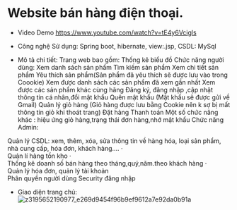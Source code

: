 # Website bán hàng điện thoại.

- Video Demo 
https://www.youtube.com/watch?v=tE4y6Vcigls

- Công nghệ Sử dụng: Spring boot, hibernate, view:.jsp, CSDL: MySql
- Mô tả chi tiết: 
Trang web bao gồm:
Thống kê biểu đồ
Chức năng người dùng: 
Xem danh sách sản phẩm 
Tìm kiếm sản phẩm 
Xem chi tiết sản phẩm 
Yêu thích sản phẩm(Sản phẩm đã yêu thích sẽ được lưu vào trong Coookie)
Xem được danh sách các sản phẩm đã xem gần nhất
Xem được các sản phẩm khác cùng hãng
Đăng ký, đăng nhập ,cập nhật thông tin cá nhân,đổi mật khẩu
Quên mật khẩu (Mật khẩu sẽ được gửi về Gmail)
Quản lý giỏ hàng (Giỏ hàng được lưu bằng Cookie nên k sợ bị mất thông tin giỏ khi thoát trang)
Đặt hàng 
Thanh toán 
Một số chức năng khác :  hiệu ứng giỏ hàng,trạng thái đơn hàng,nhớ mật khẩu
Chức năng Admin: 

Quản lý CSDL: xem, thêm, xóa, sửa thông tin về hàng hóa, loại sản phẩm, nhà cung cấp, hóa đơn, khách hàng…. ·          
Quản lí hàng tồn kho         ·        
Thống kê doanh số bán hàng theo tháng,quý,năm.theo khách hàng ·   
Quản lý hóa đơn, quản lý tài khoản  
Phân quyền người dùng
Security đăng nhập

- Giao diện trang chủ:
![z3195652190977_e269d9454f96b9ef9612a7e92da0b91a](https://user-images.githubusercontent.com/67863427/155146789-290ca570-54c5-418b-b692-a3b17f437299.jpg)
